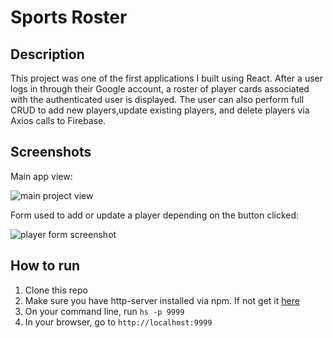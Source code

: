 # Sports Roster

## Description
This project was one of the first applications I built using React. After a user logs in through their Google account, a roster of player cards associated with the authenticated user is displayed. The user can also perform full CRUD to add new players,update existing players, and delete players via Axios calls to Firebase.

## Screenshots
Main app view:

![main project view](https://i.imgur.com/3Q4Dsql.png)

Form used to add or update a player depending on the button clicked:

![player form screenshot](https://i.imgur.com/3Q4Dsql.png)

## How to run
1. Clone this repo
1. Make sure you have http-server installed via npm. If not get it [here](https://www.npmjs.com/package/http-server)
1. On your command line, run `hs -p 9999`
1. In your browser, go to `http://localhost:9999`

